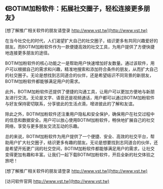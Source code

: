 ## **《BOTIM加粉软件：拓展社交圈子，轻松连接更多朋友》**

[想了解推广相关软件的朋友请登录 http://www.vst.tw](http://www.vst.tw)

在当今社交化的时代，人们渴望扩大自己的社交圈子，结识更多有共同兴趣爱好的朋友。而BOTIM加粉软件作为一款便捷高效的社交工具，为用户提供了方便快捷地连接更多朋友的途径。

BOTIM加粉软件的核心功能之一是帮助用户快速增加好友数量。通过该软件，用户可以根据自己的需求和兴趣，精准地搜索和添加符合条件的朋友，从而扩大自己的社交圈子。无论是想找到志同道合的伙伴，还是希望结识不同背景的新朋友，BOTIM加粉软件都能够满足用户的需求。

此外，BOTIM加粉软件还提供了便捷的沟通工具，让用户可以更加方便地与新朋友进行交流。无论是文字、语音还是视频通话，用户都可以通过BOTIM加粉软件与好友保持密切联系，分享彼此的生活点滴，增进彼此的了解和友谊。

除此之外，BOTIM加粉软件还注重用户隐私和安全保护，确保用户在社交过程中的信息和数据安全。用户可以放心使用BOTIM加粉软件，畅快地扩展自己的社交网络，享受与更多朋友交流互动的乐趣。

总的来说，BOTIM加粉软件为用户提供了一个便捷、安全、高效的社交平台，帮助用户扩大社交圈子，结识更多有趣的朋友。无论是想要找到志同道合的伙伴，还是希望开拓更广阔的社交空间，BOTIM加粉软件都能够满足用户的需求，让社交变得更加有趣和丰富。让我们一起下载BOTIM加粉软件，开启全新的社交体验之旅吧！

[想了解推广相关软件的朋友请登录 http://www.vst.tw](http://www.vst.tw)


[访问软件官网 http://www.vst.tw](http://www.vst.tw)
